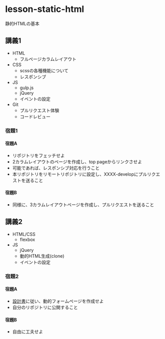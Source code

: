 # lesson-static-html
静的HTMLの基本

## 講義1
- HTML
  - フルページカラムレイアウト
- CSS
  - scssの各種機能について
  - レスポンシブ
- JS
  - gulp.js
  - jQuery
  - イベントの設定
- Git
  - プルリクエスト体験
  - コードレビュー

### 宿題1
#### 宿題A
- リポジトリをフェッチせよ
- 2カラムレイアウトのページを作成し、top pageからリンクさせよ
- 可能であれば、レスポンシブ対応を行うこと
- 本リポジトリをリモートリポジトリに設定し、XXXX-developにプルリクエストを送ること
#### 宿題B
- 同様に、3カラムレイアウトページを作成し、プルリクエストを送ること

## 講義2
- HTML/CSS
  - flexbox
- JS
  - jQuery
  - 動的HTML生成(clone)
  - イベントの設定
### 宿題2
#### 宿題A
- [設計書](https://drive.google.com/open?id=1s_X3pOz7WQ3UOSQ04_t0iFk9QsGJ7Jhs)に従い、動的フォームページを作成せよ
- 自分のリポジトリに公開すること
#### 宿題B
- 自由に工夫せよ
